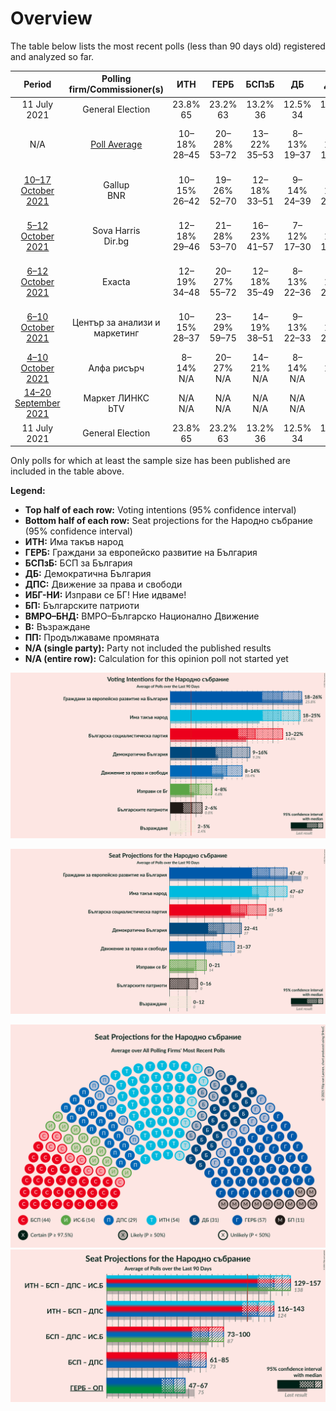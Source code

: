 # Overview

The table below lists the most recent polls (less than 90 days old) registered and analyzed so far.

| Period     | Polling firm/Commissioner(s) | ИТН | ГЕРБ | БСПзБ | ДБ | ДПС | ИБГ-НИ | БП | ВМРО–БНД | В | ПП |
|:----------:|:----------------------------:|:--:|:--:|:--:|:--:|:--:|:--:|:--:|:--:|:--:|:--:|
| 11 July 2021 | General Election | 23.8% <br> 65 | 23.2% <br> 63 | 13.2% <br> 36 | 12.5% <br> 34 | 10.6% <br> 29 | 5.0% <br> 13 | 3.1% <br> 0 | 3.1% <br> 0 | 3.0% <br> 0 | 0.0% <br> 0 |
| N/A | [Poll Average](average.html) | 10–18% <br> 28–45 | 20–28% <br> 53–72 | 13–22% <br> 35–53 | 8–13% <br> 19–37 | 7–13% <br> 17–37 | 2–6% <br> 0–16 | N/A <br> N/A | 0–4% <br> 0 | 1–4% <br> 0–11 | 11–18% <br> 30–46 |
| [10–17 October 2021](2021-10-17-Gallup.html) | Gallup <br> BNR | 10–15% <br> 26–42 | 19–26% <br> 52–70 | 12–18% <br> 33–51 | 9–14% <br> 24–39 | 8–14% <br> 23–38 | 2–6% <br> 0–15 | N/A <br> N/A | 1–4% <br> 0–11 | 2–5% <br> 0–12 | 11–16% <br> 30–45 |
| [5–12 October 2021](2021-10-12-SovaHarris.html) | Sova Harris <br> Dir.bg | 12–18% <br> 29–46 | 21–28% <br> 53–70 | 16–23% <br> 41–57 | 7–12% <br> 17–30 | 7–12% <br> 16–30 | 3–6% <br> 0–16 | N/A <br> N/A | 1–3% <br> 0 | 1–4% <br> 0 | 12–18% <br> 29–46 |
| [6–12 October 2021](2021-10-12-Exacta.html) | Exacta | 12–19% <br> 34–48 | 20–27% <br> 55–72 | 12–18% <br> 35–49 | 8–13% <br> 22–36 | 7–12% <br> 21–31 | 2–4% <br> 0 | N/A <br> N/A | 1–4% <br> 0 | 1–3% <br> 0 | 12–19% <br> 33–47 |
| [6–10 October 2021](2021-10-10-Центързаанализиимаркетинг.html) | Център за анализи и маркетинг | 10–15% <br> 28–37 | 23–29% <br> 59–75 | 14–19% <br> 38–51 | 9–13% <br> 22–33 | 10–14% <br> 25–37 | 2–5% <br> 0–12 | N/A <br> N/A | 0–2% <br> 0 | 1–3% <br> 0 | 11–16% <br> 30–41 |
| [4–10 October 2021](2021-10-10-Алфарисърч.html) | Алфа рисърч | 8–14% <br> N/A | 20–27% <br> N/A | 14–21% <br> N/A | 8–14% <br> N/A | 7–12% <br> N/A | 2–5% <br> N/A | N/A <br> N/A | 1–4% <br> N/A | 2–5% <br> N/A | 13–19% <br> N/A |
| [14–20 September 2021](2021-09-20-МаркетЛИНКС.html) | Маркет ЛИНКС <br> bTV | N/A <br> N/A | N/A <br> N/A | N/A <br> N/A | N/A <br> N/A | N/A <br> N/A | N/A <br> N/A | N/A <br> N/A | N/A <br> N/A | N/A <br> N/A | N/A <br> N/A |
| 11 July 2021 | General Election | 23.8% <br> 65 | 23.2% <br> 63 | 13.2% <br> 36 | 12.5% <br> 34 | 10.6% <br> 29 | 5.0% <br> 13 | 3.1% <br> 0 | 3.1% <br> 0 | 3.0% <br> 0 | 0.0% <br> 0 |

Only polls for which at least the sample size has been published are included in the table above.

**Legend:**
+ **Top half of each row:** Voting intentions (95% confidence interval)
+ **Bottom half of each row:** Seat projections for the Народно събрание (95% confidence interval)
+ **ИТН:** Има такъв народ
+ **ГЕРБ:** Граждани за европейско развитие на България
+ **БСПзБ:** БСП за България
+ **ДБ:** Демократична България
+ **ДПС:** Движение за права и свободи
+ **ИБГ-НИ:** Изправи се БГ! Ние идваме!
+ **БП:** Българските патриоти
+ **ВМРО–БНД:** ВМРО–Българско Национално Движение
+ **В:** Възраждане
+ **ПП:** Продължаваме промяната
+ **N/A (single party):** Party not included the published results
+ **N/A (entire row):** Calculation for this opinion poll not started yet


![Graph with voting intentions not yet produced](average.png "Voting Intentions")

![Graph with seats not yet produced](average-seats.png "Seats")

![Graph with seating plan not yet produced](average-seating-plan.png "Seating Plan")
![Graph with coalitions seats not yet produced](average-coalitions-seats.png "Coalitions Seats")
